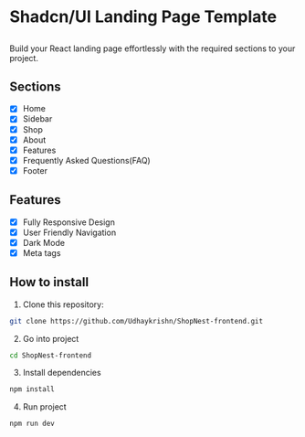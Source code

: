 # Shadcn/UI Landing Page Template

## 


Build your React landing page effortlessly with the required sections to your project. 

## Sections

- [x] Home
- [x] Sidebar
- [x] Shop
- [x] About
- [x] Features
- [x] Frequently Asked Questions(FAQ)
- [x] Footer

## Features

- [x] Fully Responsive Design
- [x] User Friendly Navigation
- [x] Dark Mode
- [x] Meta tags

## How to install

1. Clone this repository:

```bash
git clone https://github.com/Udhaykrishn/ShopNest-frontend.git
```

2. Go into project

```bash
cd ShopNest-frontend
```

3. Install dependencies

```bash
npm install
```

4. Run project

```bash
npm run dev
```
